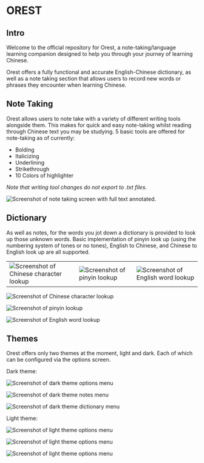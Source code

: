 # OREST

## Intro

Welcome to the official repository for Orest, a note-taking/language learning companion designed to help 
you through your journey of learning Chinese.

Orest offers a fully functional and accurate English-Chinese dictionary, as well as a note taking section 
that allows users to record new words or
phrases they encounter when learning Chinese.

## Note Taking

Orest allows users to note take with a variety of different writing tools alongside them. This makes for 
quick and easy note-taking whilst reading through Chinese 
text you may be studying.
5 basic tools are offered for note-taking as of currently:
- Bolding
- Italicizing
- Underlining
- Strikethrough
- 10 Colors of highlighter

*Note that writing tool changes do not export to .txt files.*

![Screenshot of note taking screen with full text annotated.](https://github.com/F0R5371/Orest/blob/main/Preview%20Images/Notes/NoteTaking.png)

## Dictionary

As well as notes, for the words you jot down a dictionary is provided to look up those unknown words. Basic
implementation of pinyin look up (using the numbering system of tones or no tones), English to Chinese, and Chinese
to English look up are all supported.

|                                                                                                                               |                                                                                                                   |                                                                                                                           |
| ----------------------------------------------------------------------------------------------------------------------------- | ----------------------------------------------------------------------------------------------------------------- | ------------------------------------------------------------------------------------------------------------------------- |
| ![Screenshot of Chinese character lookup](https://github.com/F0R5371/Orest/blob/main/Preview%20Images/Dict/ChineseLookUp.png) | ![Screenshot of pinyin lookup](https://github.com/F0R5371/Orest/blob/main/Preview%20Images/Dict/PinyinLookUp.png) | ![Screenshot of English word lookup](https://github.com/F0R5371/Orest/blob/main/Preview%20Images/Dict/EnglishLookUp.png) |

![Screenshot of Chinese character lookup](https://github.com/F0R5371/Orest/blob/main/Preview%20Images/Dict/ChineseLookUp.png)

![Screenshot of pinyin lookup](https://github.com/F0R5371/Orest/blob/main/Preview%20Images/Dict/PinyinLookUp.png)

![Screenshot of English word lookup](https://github.com/F0R5371/Orest/blob/main/Preview%20Images/Dict/EnglishLookUp.png)

## Themes

Orest offers only two themes at the moment, light and dark. Each of which can be configured via the options screen.

Dark theme:

![Screenshot of dark theme options menu](https://github.com/F0R5371/Orest/blob/main/Preview%20Images/Themes/Dark/DarkTheme.png)

![Screenshot of dark theme notes menu](https://github.com/F0R5371/Orest/blob/main/Preview%20Images/Themes/Dark/DarkNotes.png)

![Screenshot of dark theme dictionary menu](https://github.com/F0R5371/Orest/blob/main/Preview%20Images/Themes/Dark/DarkDictionary.png)


Light theme:

![Screenshot of light theme options menu](https://github.com/F0R5371/Orest/blob/main/Preview%20Images/Themes/Light/LightTheme.png)

![Screenshot of light theme options menu](https://github.com/F0R5371/Orest/blob/main/Preview%20Images/Themes/Light/LightNotes.png)

![Screenshot of light theme options menu](https://github.com/F0R5371/Orest/blob/main/Preview%20Images/Themes/Light/LightDictionary.png)


